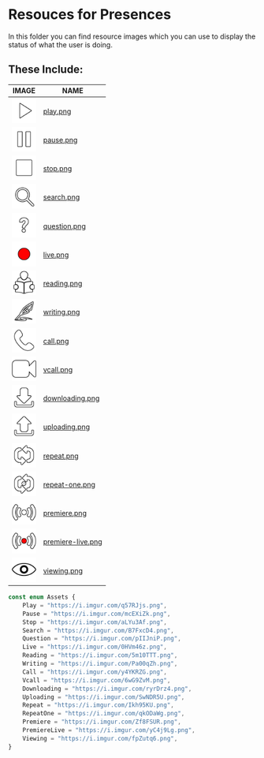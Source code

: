 # Resouces for Presences

In this folder you can find resource images which you can use to display the status of what the user is doing.

## These Include:

| IMAGE                                                                                 | NAME                                   |
| ------------------------------------------------------------------------------------- | -------------------------------------- |
| <img src="play.png" style="background: black;" height="50px">                         | [play.png](play.png)                   |
| <img src="pause.png" style="background-color: rgba(0,0,0,25);" height="50px">         | [pause.png](pause.png)                 |
| <img src="stop.png" style="background-color: rgba(0,0,0,25);" height="50px">          | [stop.png](stop.png)                   |
| <img src="search.png" style="background-color: rgba(0,0,0,25);" height="50px">        | [search.png](search.png)               |
| <img src="question.png" style="background-color: rgba(0,0,0,25);" height="50px">      | [question.png](question.png)           |
| <img src="live.png" style="background-color: rgba(0,0,0,25);" height="50px">          | [live.png](live.png)                   |
| <img src="reading.png" style="background-color: rgba(0,0,0,25);" height="50px">       | [reading.png](reading.png)             |
| <img src="writing.png" style="background-color: rgba(0,0,0,25);" height="50px">       | [writing.png](writing.png)             |
| <img src="call.png" style="background-color: rgba(0,0,0,25);" height="50px">          | [call.png](call.png)                   |
| <img src="vcall.png" style="background-color: rgba(0,0,0,25);" height="50px">         | [vcall.png](vcall.png)                 |
| <img src="downloading.png" style="background-color: rgba(0,0,0,25);" height="50px">   | [downloading.png](downloading.png)     |
| <img src="uploading.png" style="background-color: rgba(0,0,0,25);" height="50px">     | [uploading.png](uploading.png)         |
| <img src="repeat.png" style="background-color: rgba(0,0,0,25);" height="50px">        | [repeat.png](repeat.png)               |
| <img src="repeat-one.png" style="background-color: rgba(0,0,0,25);" height="50px">    | [repeat-one.png](repeat-one.png)       |
| <img src="premiere.png" style="background-color: rgba(0,0,0,25);" height="50px">      | [premiere.png](premiere.png)           |
| <img src="premiere-live.png" style="background-color: rgba(0,0,0,25);" height="50px"> | [premiere-live.png](premiere-live.png) |
| <img src="viewing.png" style="background-color: rgba(0,0,0,25);" height="50px">       | [viewing.png](viewing.png) |

```ts
const enum Assets {
	Play = "https://i.imgur.com/q57RJjs.png",
	Pause = "https://i.imgur.com/mcEXiZk.png",
	Stop = "https://i.imgur.com/aLYu3Af.png",
	Search = "https://i.imgur.com/B7FxcD4.png",
	Question = "https://i.imgur.com/pIIJniP.png",
	Live = "https://i.imgur.com/0HVm46z.png",
	Reading = "https://i.imgur.com/5m10TTT.png",
	Writing = "https://i.imgur.com/Pa00qZh.png",
	Call = "https://i.imgur.com/y4YKRZG.png",
	Vcall = "https://i.imgur.com/6wG9ZvM.png",
	Downloading = "https://i.imgur.com/ryrDrz4.png",
	Uploading = "https://i.imgur.com/SwNDR5U.png",
	Repeat = "https://i.imgur.com/Ikh95KU.png",
	RepeatOne = "https://i.imgur.com/qkODaWg.png",
	Premiere = "https://i.imgur.com/Zf8FSUR.png",
	PremiereLive = "https://i.imgur.com/yC4j9Lg.png",
	Viewing = "https://i.imgur.com/fpZutq6.png",
}
```